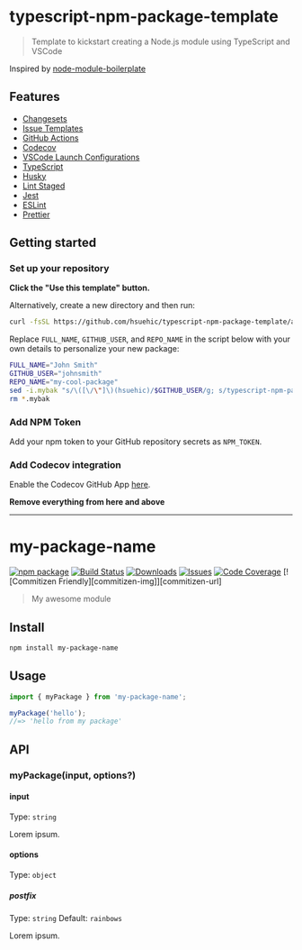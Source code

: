 # typescript-npm-package-template

> Template to kickstart creating a Node.js module using TypeScript and VSCode

Inspired by [node-module-boilerplate](https://github.com/sindresorhus/node-module-boilerplate)

## Features

- [Changesets](https://github.com/changesets/changesets)
- [Issue Templates](https://github.com/hsuehic/typescript-npm-package-template/tree/main/.github/ISSUE_TEMPLATE)
- [GitHub Actions](https://github.com/hsuehic/typescript-npm-package-template/tree/main/.github/workflows)
- [Codecov](https://about.codecov.io/)
- [VSCode Launch Configurations](https://github.com/hsuehic/typescript-npm-package-template/blob/main/.vscode/launch.json)
- [TypeScript](https://www.typescriptlang.org/)
- [Husky](https://github.com/typicode/husky)
- [Lint Staged](https://github.com/okonet/lint-staged)
- [Jest](https://jestjs.io/)
- [ESLint](https://eslint.org/)
- [Prettier](https://prettier.io/)

## Getting started

### Set up your repository

**Click the "Use this template" button.**

Alternatively, create a new directory and then run:

```bash
curl -fsSL https://github.com/hsuehic/typescript-npm-package-template/archive/main.tar.gz | tar -xz --strip-components=1
```

Replace `FULL_NAME`, `GITHUB_USER`, and `REPO_NAME` in the script below with your own details to personalize your new package:

```bash
FULL_NAME="John Smith"
GITHUB_USER="johnsmith"
REPO_NAME="my-cool-package"
sed -i.mybak "s/\([\/\"]\)(hsuehic)/$GITHUB_USER/g; s/typescript-npm-package-template\|my-package-name/$REPO_NAME/g; s/Ryan Sonshine/$FULL_NAME/g" package.json package-lock.json README.md
rm *.mybak
```

### Add NPM Token

Add your npm token to your GitHub repository secrets as `NPM_TOKEN`.

### Add Codecov integration

Enable the Codecov GitHub App [here](https://github.com/apps/codecov).

**Remove everything from here and above**

---

# my-package-name

[![npm package][npm-img]][npm-url]
[![Build Status][build-img]][build-url]
[![Downloads][downloads-img]][downloads-url]
[![Issues][issues-img]][issues-url]
[![Code Coverage][codecov-img]][codecov-url]
[![Commitizen Friendly][commitizen-img]][commitizen-url]

> My awesome module

## Install

```bash
npm install my-package-name
```

## Usage

```ts
import { myPackage } from 'my-package-name';

myPackage('hello');
//=> 'hello from my package'
```

## API

### myPackage(input, options?)

#### input

Type: `string`

Lorem ipsum.

#### options

Type: `object`

##### postfix

Type: `string`
Default: `rainbows`

Lorem ipsum.

[build-img]:https://github.com/hsuehic/typescript-npm-package-template/actions/workflows/release.yml/badge.svg
[build-url]:https://github.com/hsuehic/typescript-npm-package-template/actions/workflows/release.yml
[downloads-img]:https://img.shields.io/npm/dt/typescript-npm-package-template
[downloads-url]:https://www.npmtrends.com/typescript-npm-package-template
[npm-img]:https://img.shields.io/npm/v/typescript-npm-package-template
[npm-url]:https://www.npmjs.com/package/typescript-npm-package-template
[issues-img]:https://img.shields.io/github/issues/hsuehic/typescript-npm-package-template
[issues-url]:https://github.com/hsuehic/typescript-npm-package-template/issues
[codecov-img]:https://codecov.io/gh/hsuehic/typescript-npm-package-template/branch/main/graph/badge.svg
[codecov-url]:https://codecov.io/gh/hsuehic/typescript-npm-package-template
